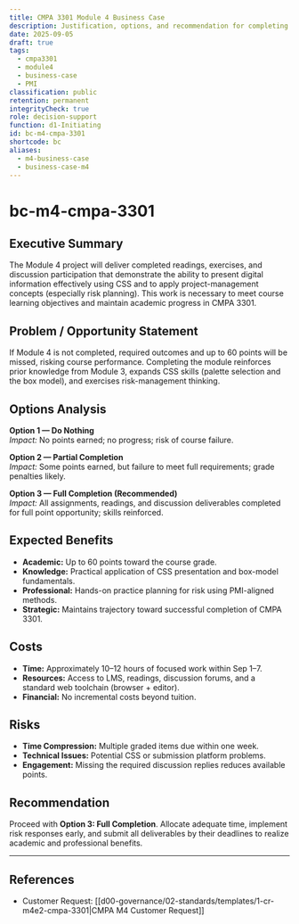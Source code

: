 ```yaml
---
title: CMPA 3301 Module 4 Business Case
description: Justification, options, and recommendation for completing Module 4 under PMI standards
date: 2025-09-05
draft: true
tags:
  - cmpa3301
  - module4
  - business-case
  - PMI
classification: public
retention: permanent
integrityCheck: true
role: decision-support
function: d1-Initiating
id: bc-m4-cmpa-3301
shortcode: bc
aliases:
  - m4-business-case
  - business-case-m4
---
```


# bc-m4-cmpa-3301

## Executive Summary
The Module 4 project will deliver completed readings, exercises, and discussion participation that demonstrate the ability to present digital information effectively using CSS and to apply project-management concepts (especially risk planning). This work is necessary to meet course learning objectives and maintain academic progress in CMPA 3301.

## Problem / Opportunity Statement
If Module 4 is not completed, required outcomes and up to 60 points will be missed, risking course performance. Completing the module reinforces prior knowledge from Module 3, expands CSS skills (palette selection and the box model), and exercises risk-management thinking.

## Options Analysis
**Option 1 — Do Nothing**  
*Impact:* No points earned; no progress; risk of course failure.

**Option 2 — Partial Completion**  
*Impact:* Some points earned, but failure to meet full requirements; grade penalties likely.

**Option 3 — Full Completion (Recommended)**  
*Impact:* All assignments, readings, and discussion deliverables completed for full point opportunity; skills reinforced.

## Expected Benefits
- **Academic:** Up to 60 points toward the course grade.  
- **Knowledge:** Practical application of CSS presentation and box-model fundamentals.  
- **Professional:** Hands-on practice planning for risk using PMI-aligned methods.  
- **Strategic:** Maintains trajectory toward successful completion of CMPA 3301.

## Costs
- **Time:** Approximately 10–12 hours of focused work within Sep 1–7.  
- **Resources:** Access to LMS, readings, discussion forums, and a standard web toolchain (browser + editor).  
- **Financial:** No incremental costs beyond tuition.

## Risks
- **Time Compression:** Multiple graded items due within one week.  
- **Technical Issues:** Potential CSS or submission platform problems.  
- **Engagement:** Missing the required discussion replies reduces available points.

## Recommendation
Proceed with **Option 3: Full Completion**. Allocate adequate time, implement risk responses early, and submit all deliverables by their deadlines to realize academic and professional benefits.

---

## References
- Customer Request: [[d00-governance/02-standards/templates/1-cr-m4e2-cmpa-3301|CMPA M4 Customer Request]]
